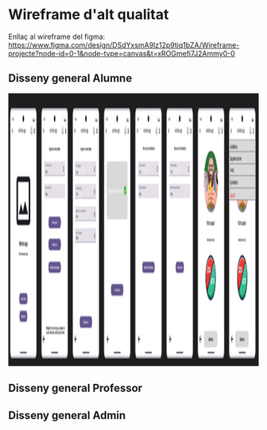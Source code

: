 # Wireframe d'alt qualitat
Enllaç al wireframe del figma: https://www.figma.com/design/DSdYxsmA9lz12p9tiq1bZA/Wireframe-projecte?node-id=0-1&node-type=canvas&t=xROGmefi7J2Ammy0-0

## Disseny general Alumne

<img src = fotos/alumne/esquemaGeneralAlumne.png width="2000" height="550">

## Disseny general Professor



## Disseny general Admin
